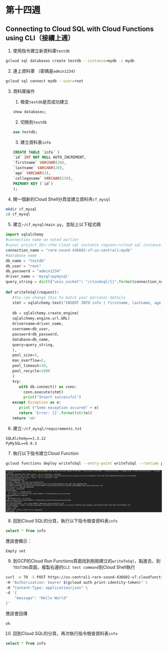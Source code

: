 # 第十四週

## Connecting to Cloud SQL with Cloud Functions using CLI（接續上週）

1. 使用指令建立新資料庫`testdb`
```bash
gcloud sql databases create testdb --instance=mydb -i mydb
```

2. 連上資料庫 （密碼是`admin1234`）
```bash
gcloud sql connect mydb --user=root
```

3. 資料庫操作
    1. 檢查`testdb`是否成功建立
    ```sql
    show databases;
    ```

    2. 切換到`testdb`
    ```sql
    use testdb;
    ```

    3. 建立資料表`info`
    ```sql
    CREATE TABLE `info` (
    `id` INT NOT NULL AUTO_INCREMENT,
    `firstname` VARCHAR(20),
    `lastname` VARCHAR(20),
    `age` VARCHAR(3),
    `collegename` VARCHAR(150),
    PRIMARY KEY (`id`)
    );
    ```
4. 開一個新的Cloud Shell分頁並建立資料夾`cf_mysql`
```bash
mkdir cf_mysql
cd cf_mysql
```

5. 建立`~/cf_mysql/main.py`，並貼上以下程式碼
```python
import sqlalchemy
#connection name we noted earlier
#<your project ID>:<the cloud sql instance region>:<cloud sql instance name>
connection_name = "rare-sound-436602-v7:us-central1:mydb"
#database name
db_name = "testdb"
db_user = "root"
db_password = "admin1234"
driver_name = 'mysql+pymysql'
query_string = dict({"unix_socket": "/cloudsql/{}".format(connection_name)})

def writeToSql(request):
   #You can change this to match your personal details
   stmt = sqlalchemy.text("INSERT INTO info ( firstname, lastname, age, collegename) values ('Sagadevan', 'Kounder', '21', 'XYZ College')")

   db = sqlalchemy.create_engine(
   sqlalchemy.engine.url.URL(
   drivername=driver_name,
   username=db_user,
   password=db_password,
   database=db_name,
   query=query_string,
   ),
   pool_size=5,
   max_overflow=2,
   pool_timeout=30,
   pool_recycle=1800
   )
   try:
      with db.connect() as conn:
        conn.execute(stmt)
        print("Insert successful")
   except Exception as e:
      print ("Some exception occured" + e)
      return 'Error: {}'.format(str(e))
   return 'ok'
```

6. 建立`~/cf_mysql/requirements.txt`
```
SQLAlchemy==1.3.12
PyMySQL==0.9.3
```

7. 執行以下指令建立Cloud Function
```bash
gcloud functions deploy writeToSql --entry-point writeToSql --runtime python310 --trigger-http --allow-unauthenticated  --no-gen2 --source .
```
![](src/linux-2024121001.png)

8. 回到Cloud SQL的分頁，執行以下指令檢查資料表`info`
```sql
select * from info
```
應該會顯示：
```
Empty set
```

9. 到GCP的Cloud Run Functions頁面找到剛剛建立的`writeToSql`，點進去，到`TESTING`頁面，複製右邊的`CLI test command`到Cloud Shell執行
```bash
curl -m 70 -X POST https://us-central1-rare-sound-436602-v7.cloudfunctions.net/writeToSql \
-H "Authorization: bearer $(gcloud auth print-identity-token)" \
-H "Content-Type: application/json" \
-d '{
    "message": "Hello World"
}'
```
應該會回傳
```
ok
```

10. 回到Cloud SQL的分頁，再次執行指令檢查資料表`info`
```sql
select * from info
```
